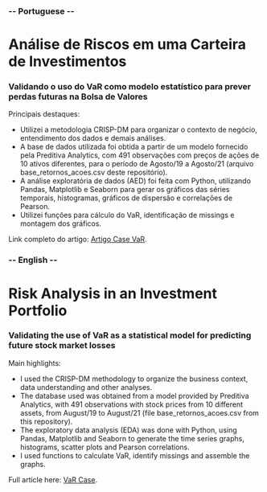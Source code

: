 ### -- Portuguese --
# Análise de Riscos em uma Carteira de Investimentos
### Validando o uso do VaR como modelo estatístico para prever perdas futuras na Bolsa de Valores

Principais destaques:
- Utilizei a metodologia CRISP-DM para organizar o contexto de negócio, entendimento dos dados e demais análises.
- A base de dados utilizada foi obtida a partir de um modelo fornecido pela Preditiva Analytics, com 491 observações com preços de ações de 10 ativos diferentes, para o período de Agosto/19 a Agosto/21 (arquivo base_retornos_acoes.csv deste repositório).
- A análise exploratória de dados (AED) foi feita com Python, utilizando Pandas, Matplotlib e Seaborn para gerar os gráficos das séries temporais, histogramas, gráficos de dispersão e correlações de Pearson.
- Utilizei funções para cálculo do VaR, identificação de missings e montagem dos gráficos.

Link completo do artigo: [Artigo Case VaR](https://davidsaggioro.substack.com/p/analise-de-riscos-em-uma-carteira).

### -- English --
# Risk Analysis in an Investment Portfolio
### Validating the use of VaR as a statistical model for predicting future stock market losses

Main highlights:
- I used the CRISP-DM methodology to organize the business context, data understanding and other analyses.
- The database used was obtained from a model provided by Preditiva Analytics, with 491 observations with stock prices from 10 different assets, from August/19 to August/21 (file base_retornos_acoes.csv from this repository).
- The exploratory data analysis (EDA) was done with Python, using Pandas, Matplotlib and Seaborn to generate the time series graphs, histograms, scatter plots and Pearson correlations.
- I used functions to calculate VaR, identify missings and assemble the graphs.

Full article here: [VaR Case](https://davidsaggioro.substack.com/p/risk-analysis-in-an-investment-portfolio).
